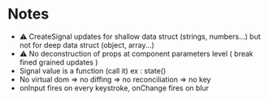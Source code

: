 # Notes

- ⚠️ CreateSignal updates for shallow data struct (strings, numbers...) but not for deep data struct (object, array...)
- ⚠️ No deconstruction of props at component parameters level ( break fined grained updates )
- Signal value is a function (call it) ex : state()
- No virtual dom => no diffing => no reconciliation => no key
- onInput fires on every keystroke, onChange fires on blur
